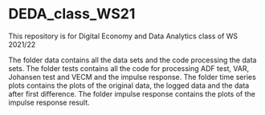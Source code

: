 # DEDA_class_WS21
This repository is for Digital Economy and Data Analytics class of WS 2021/22

The folder data contains all the data sets and the code processing the data sets.
The folder tests contains all the code for processing ADF test, VAR, Johansen test and VECM and the impulse
response.
The folder time series plots contains the plots of the original data, the logged data and the data after 
first difference.
The folder impulse response contains the plots of the impulse response result.

